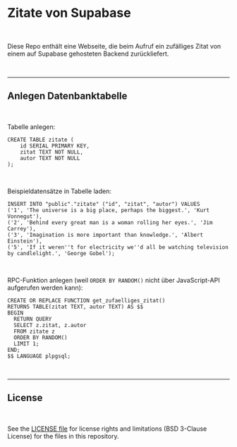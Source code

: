# Zitate von Supabase #

<br>

Diese Repo enthält eine Webseite, die beim Aufruf ein zufälliges Zitat von einem
auf Supabase gehosteten Backend zurückliefert.

<br>

----

## Anlegen Datenbanktabelle ##

<br>

Tabelle anlegen:
```
CREATE TABLE zitate (
    id SERIAL PRIMARY KEY,
    zitat TEXT NOT NULL,
    autor TEXT NOT NULL
);    
```

<br>

Beispieldatensätze in Tabelle laden:
```
INSERT INTO "public"."zitate" ("id", "zitat", "autor") VALUES 
('1', 'The universe is a big place, perhaps the biggest.', 'Kurt Vonnegut'),
('2', 'Behind every great man is a woman rolling her eyes.', 'Jim Carrey'),
('3', 'Imagination is more important than knowledge.', 'Albert Einstein'),
('5', 'If it weren''t for electricity we''d all be watching television by candlelight.', 'George Gobel');
```

<br>

RPC-Funktion anlegen (weil `ORDER BY RANDOM()` nicht über JavaScript-API aufgerufen werden kann):

```
CREATE OR REPLACE FUNCTION get_zufaelliges_zitat()
RETURNS TABLE(zitat TEXT, autor TEXT) AS $$
BEGIN
  RETURN QUERY
  SELECT z.zitat, z.autor
  FROM zitate z
  ORDER BY RANDOM()
  LIMIT 1;
END;
$$ LANGUAGE plpgsql;
```

<br>

----

## License ##

<br>

See the [LICENSE file](LICENSE.md) for license rights and limitations (BSD 3-Clause License) for the files in this repository.

<br>
